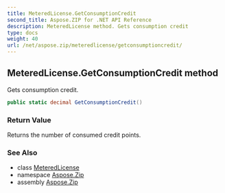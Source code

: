 ```yaml
---
title: MeteredLicense.GetConsumptionCredit
second_title: Aspose.ZIP for .NET API Reference
description: MeteredLicense method. Gets consumption credit
type: docs
weight: 40
url: /net/aspose.zip/meteredlicense/getconsumptioncredit/
---
```

## MeteredLicense.GetConsumptionCredit method

Gets consumption credit.

```csharp
public static decimal GetConsumptionCredit()
```

### Return Value

Returns the number of consumed credit points.

### See Also

* class [MeteredLicense](../)
* namespace [Aspose.Zip](../../meteredlicense/)
* assembly [Aspose.Zip](../../../)



